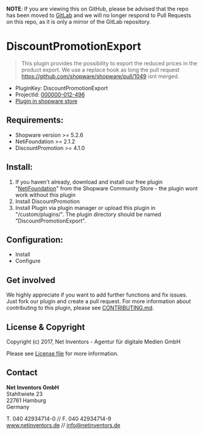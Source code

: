 **NOTE**: If you are viewing this on GitHub, please be advised that the repo has been moved to [GitLab](https://gitlab.netinventors.de/shopware/labs/NetiDiscountPromotionExport) and we will no longer respond to Pull Requests on this repo, as it is only a mirror of the GitLab repository.


# DiscountPromotionExport
> This plugin provides the possibility to export the reduced prices in the product export. 
> We use a replace hook as long the pull request https://github.com/shopware/shopware/pull/1049 isnt merged.

* PluginKey: DiscountPromotionExport
* ProjectId: [000000-012-496](https://redmine.netinventors.de/projects/000000-012-496/)
* [Plugin in shopware store](http://store.shopware.com/detail/index/sArticle/161495)

## Requirements:
* Shopware version >= 5.2.6
* NetiFoundation >= 2.1.2
* DiscountPromotion >= 4.1.0

## Install:
1. If you haven't already, download and install our free plugin "[NetiFoundation](http://store.shopware.com/detail/index/sArticle/162025)" from the Shopware Community Store - the plugin wont work without this plugin
2. Install DiscountPromotion
3. Install Plugin via plugin manager or upload this plugin in "/custom/plugins/". The plugin directory should be named "DiscountPromotionExport". 

## Configuration:
* Install
* Configure

## Get involved 
We highly appreciate if you want to add further functions and fix issues. Just fork our plugin and create a pull request.
For more information about contributing to this plugin, please see [CONTRIBUTING.md](CONTRIBUTING.md).

## License & Copyright
Copyright (c) 2017, Net Inventors - Agentur für digitale Medien GmbH

Please see [License file](LICENSE) for more information.

## Contact
**Net Inventors GmbH**  
Stahltwiete 23  
22761 Hamburg  
Germany  

T. 040 42934714-0 // F. 040 42934714-9  
www.netinventors.de // info@netinventors.de  